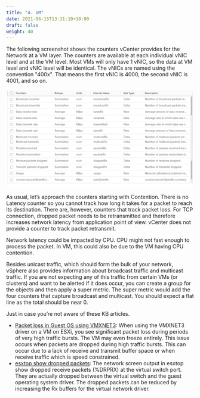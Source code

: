 ```yaml
---
title: "4. VM"
date: 2021-06-15T13:31:10+10:00
draft: false
weight: 40
---
```


The following screenshot shows the counters vCenter provides for the Network at a VM layer. The counters are available at each individual vNIC level and at the VM level. Most VMs will only have 1 vNIC, so the data at VM level and vNIC level will be identical. The vNICs are named using the convention "400x". That means the first vNIC is 4000, the second vNIC is 4001, and so on.

![](2.5.4-fig-1.png)

As usual, let’s approach the counters starting with Contention. There is no Latency counter so you cannot track how long it takes for a packet to reach its destination. There are, however, counters that track packet loss. For TCP connection, dropped packet needs to be retransmitted and therefore increases network latency from application point of view. vCenter does not provide a counter to track packet retransmit. 

Network latency could be impacted by CPU. CPU might not fast enough to process the packet. In VM, this could also be due to the VM having CPU contention.

Besides unicast traffic, which should form the bulk of your network, vSphere also provides information about broadcast traffic and multicast traffic. If you are not expecting any of this traffic from certain VMs (or clusters) and want to be alerted if it does occur, you can create a group for the objects and then apply a super metric. The super metric would add the four counters that capture broadcast and multicast. You should expect a flat line as the total should be near 0.

Just in case you’re not aware of these KB articles.
- [Packet loss in Guest OS using VMXNET3](https://kb.vmware.com/s/article/2039495): When using the VMXNET3 driver on a VM on ESXi, you see significant packet loss during periods of very high traffic bursts. The VM may even freeze entirely. This issue occurs when packets are dropped during high traffic bursts. This can occur due to a lack of receive and transmit buffer space or when receive traffic which is speed constrained.
- [esxtop show dropped packets](https://kb.vmware.com/s/article/1010071): The network screen output in esxtop show dropped receive packets (%DRPRX) at the virtual switch port. They are actually dropped between the virtual switch and the guest operating system driver. The dropped packets can be reduced by increasing the Rx buffers for the virtual network driver.